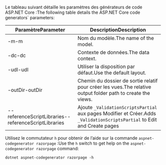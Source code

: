 <a name="codegenerator"></a> <span data-ttu-id="20a0e-101">Le tableau suivant détaille les paramètres des générateurs de code ASP.NET Core :</span><span class="sxs-lookup"><span data-stu-id="20a0e-101">The following table details the ASP.NET Core code generators\` parameters:</span></span>

| <span data-ttu-id="20a0e-102">Paramètre</span><span class="sxs-lookup"><span data-stu-id="20a0e-102">Parameter</span></span>               | <span data-ttu-id="20a0e-103">Description</span><span class="sxs-lookup"><span data-stu-id="20a0e-103">Description</span></span>|
| ----------------- | ------------ |
| <span data-ttu-id="20a0e-104">-m</span><span class="sxs-lookup"><span data-stu-id="20a0e-104">-m</span></span>  | <span data-ttu-id="20a0e-105">Nom du modèle.</span><span class="sxs-lookup"><span data-stu-id="20a0e-105">The name of the model.</span></span> |
| <span data-ttu-id="20a0e-106">-dc</span><span class="sxs-lookup"><span data-stu-id="20a0e-106">-dc</span></span>  | <span data-ttu-id="20a0e-107">Contexte de données.</span><span class="sxs-lookup"><span data-stu-id="20a0e-107">The data context.</span></span> |
| <span data-ttu-id="20a0e-108">-udl</span><span class="sxs-lookup"><span data-stu-id="20a0e-108">-udl</span></span> | <span data-ttu-id="20a0e-109">Utiliser la disposition par défaut.</span><span class="sxs-lookup"><span data-stu-id="20a0e-109">Use the default layout.</span></span> |
| <span data-ttu-id="20a0e-110">-outDir</span><span class="sxs-lookup"><span data-stu-id="20a0e-110">-outDir</span></span> | <span data-ttu-id="20a0e-111">Chemin du dossier de sortie relatif pour créer les vues.</span><span class="sxs-lookup"><span data-stu-id="20a0e-111">The relative output folder path to create the views.</span></span> |
| <span data-ttu-id="20a0e-112">--referenceScriptLibraries</span><span class="sxs-lookup"><span data-stu-id="20a0e-112">--referenceScriptLibraries</span></span> | <span data-ttu-id="20a0e-113">Ajoute `_ValidationScriptsPartial` aux pages Modifier et Créer.</span><span class="sxs-lookup"><span data-stu-id="20a0e-113">Adds `_ValidationScriptsPartial` to Edit and Create pages</span></span> |

<span data-ttu-id="20a0e-114">Utilisez le commutateur `h` pour obtenir de l’aide sur la commande `aspnet-codegenerator razorpage` :</span><span class="sxs-lookup"><span data-stu-id="20a0e-114">Use the `h` switch to get help on the `aspnet-codegenerator razorpage` command:</span></span>

```console
dotnet aspnet-codegenerator razorpage -h
```
